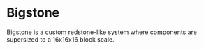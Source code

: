 # Bigstone
Bigstone is a custom redstone-like system where components are supersized to a 16x16x16 block scale.
